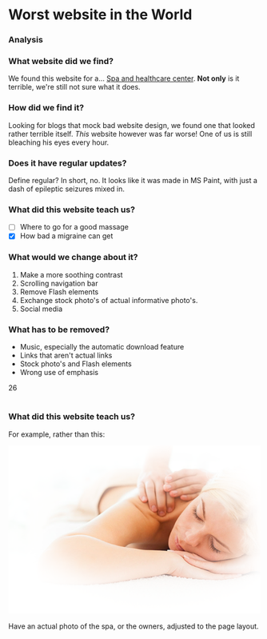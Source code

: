 

# Worst website in the World

### Analysis

### What website did we find?
We found this website for a... [Spa and healthcare center](http://www.serene-naturist.com/Naturist.html). **Not only** is it terrible, we're still not sure what it does.

### How did we find it?
Looking for blogs that mock bad website design, we found one that looked rather terrible itself. *This* website however was far worse! One of us is still bleaching his eyes every hour.

### Does it have regular updates?
Define regular? In short, no. It looks like it was made in MS Paint, with just a dash of epileptic seizures mixed in.

### What did this website teach us?

- [ ] Where to go for a good massage
- [x] How bad a migraine can get

### What would we change about it?

1. Make a more soothing contrast
2. Scrolling navigation bar
3. Remove Flash elements
4. Exchange stock photo's of actual informative photo's.
5. Social media

### What has to be removed?

* Music, especially the automatic download feature
* Links that aren't actual links
* Stock photo's and Flash elements
* Wrong use of emphasis

26
#
### What did this website teach us?

For example, rather than this:



![stock photo](./massage.png)


Have an actual photo of the spa, or the owners, adjusted to the page layout.
